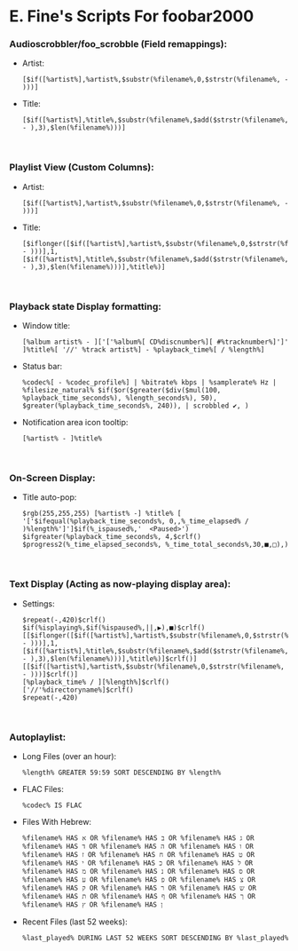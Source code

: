 # E. Fine's Scripts For foobar2000 

### Audioscrobbler/foo_scrobble (Field remappings):
	
- Artist:
    ```
    [$if([%artist%],%artist%,$substr(%filename%,0,$strstr(%filename%, - )))]
    ```

- Title:
    ```
    [$if([%artist%],%title%,$substr(%filename%,$add($strstr(%filename%, - ),3),$len(%filename%)))]
    ```
    <br>

### Playlist View (Custom Columns):

- Artist:
    ```
    [$if([%artist%],%artist%,$substr(%filename%,0,$strstr(%filename%, - )))]
    ```

- Title:
    ```
    [$iflonger([$if([%artist%],%artist%,$substr(%filename%,0,$strstr(%filename%, - )))],1,[$if([%artist%],%title%,$substr(%filename%,$add($strstr(%filename%, - ),3),$len(%filename%)))],%title%)]
    ```
    <br>

### Playback state Display formatting:
	
- Window title:
    ```
    [%album artist% - ]['['%album%[ CD%discnumber%][ #%tracknumber%]']' ]%title%[ '//' %track artist%] - %playback_time%[ / %length%]
    ```

- Status bar:
    ```
    %codec%[ - %codec_profile%] | %bitrate% kbps | %samplerate% Hz | %filesize_natural% $if($or($greater($div($mul(100, %playback_time_seconds%), %length_seconds%), 50), $greater(%playback_time_seconds%, 240)), | scrobbled ✔, )
    ```

- Notification area icon tooltip:
    ```
    [%artist% - ]%title%
    ```
    <br>

### On-Screen Display:
		
- Title auto-pop:
    ```
    $rgb(255,255,255) [%artist% -] %title% [ '['$ifequal(%playback_time_seconds%, 0,,%_time_elapsed% / )%length%']']$if(%_ispaused%,'  <Paused>')
    $ifgreater(%playback_time_seconds%, 4,$crlf() $progress2(%_time_elapsed_seconds%, %_time_total_seconds%,30,■,□),)
    ```
    <br>

### Text Display (Acting as now-playing display area):
	
- Settings:
    ```
    $repeat(-,420)$crlf()
    $if(%isplaying%,$if(%ispaused%,||,▶),■)$crlf()
    [[$iflonger([$if([%artist%],%artist%,$substr(%filename%,0,$strstr(%filename%, - )))],1,[$if([%artist%],%title%,$substr(%filename%,$add($strstr(%filename%, - ),3),$len(%filename%)))],%title%)]$crlf()]
    [[$if([%artist%],%artist%,$substr(%filename%,0,$strstr(%filename%, - )))]$crlf()]
    [%playback_time% / ][%length%]$crlf()
    ['//'%directoryname%]$crlf()
    $repeat(-,420)
    ```
    <br>
    
### Autoplaylist:

- Long Files (over an hour):
	```
	%length% GREATER 59:59 SORT DESCENDING BY %length%
	```
- FLAC Files:
	```
	%codec% IS FLAC
	```
- Files With Hebrew:
	```
	%filename% HAS א OR %filename% HAS ב OR %filename% HAS ג OR %filename% HAS ד OR %filename% HAS ה OR %filename% HAS ו OR %filename% HAS ז OR %filename% HAS ח OR %filename% HAS ט OR %filename% HAS י OR %filename% HAS כ OR %filename% HAS ל OR %filename% HAS מ OR %filename% HAS נ OR %filename% HAS ס OR %filename% HAS ע OR %filename% HAS פ OR %filename% HAS צ OR %filename% HAS ק OR %filename% HAS ר OR %filename% HAS ש OR %filename% HAS ת OR %filename% HAS ף OR %filename% HAS ך OR %filename% HAS ץ OR %filename% HAS ן
	```
- Recent Files (last 52 weeks):
	```
	%last_played% DURING LAST 52 WEEKS SORT DESCENDING BY %last_played%
	```
	<br>
